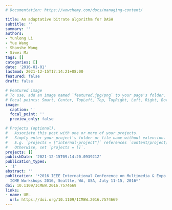 ```yaml
---
# Documentation: https://wowchemy.com/docs/managing-content/

title: An adaptative bitrate algorithm for DASH
subtitle: ''
summary: ''
authors:
- Yunlong Li
- Yue Wang
- Shanshe Wang
- Siwei Ma
tags: []
categories: []
date: '2016-01-01'
lastmod: 2021-12-15T17:14:21+08:00
featured: false
draft: false

# Featured image
# To use, add an image named `featured.jpg/png` to your page's folder.
# Focal points: Smart, Center, TopLeft, Top, TopRight, Left, Right, BottomLeft, Bottom, BottomRight.
image:
  caption: ''
  focal_point: ''
  preview_only: false

# Projects (optional).
#   Associate this post with one or more of your projects.
#   Simply enter your project's folder or file name without extension.
#   E.g. `projects = ["internal-project"]` references `content/project/deep-learning/index.md`.
#   Otherwise, set `projects = []`.
projects: []
publishDate: '2021-12-15T09:14:20.093921Z'
publication_types:
- '1'
abstract: ''
publication: '*2016 IEEE International Conference on Multimedia & Expo Workshops,
  ICME Workshops 2016, Seattle, WA, USA, July 11-15, 2016*'
doi: 10.1109/ICMEW.2016.7574669
links:
- name: URL
  url: https://doi.org/10.1109/ICMEW.2016.7574669
---
```

